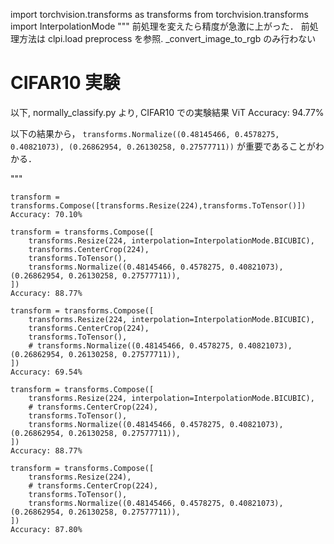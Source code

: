 import torchvision.transforms as transforms
from torchvision.transforms import InterpolationMode
"""
前処理を変えたら精度が急激に上がった．
前処理方法は clpi.load preprocess を参照.
\_convert_image_to_rgb のみ行わない

# CIFAR10 実験

以下, normally_classify.py より, CIFAR10 での実験結果
ViT
Accuracy: 94.77%

以下の結果から，
`transforms.Normalize((0.48145466, 0.4578275, 0.40821073), (0.26862954, 0.26130258, 0.27577711))`
が重要であることがわかる．

"""

```
transform = transforms.Compose([transforms.Resize(224),transforms.ToTensor()])
Accuracy: 70.10%
```

```
transform = transforms.Compose([
    transforms.Resize(224, interpolation=InterpolationMode.BICUBIC),
    transforms.CenterCrop(224),
    transforms.ToTensor(),
    transforms.Normalize((0.48145466, 0.4578275, 0.40821073), (0.26862954, 0.26130258, 0.27577711)),
])
Accuracy: 88.77%
```

```
transform = transforms.Compose([
    transforms.Resize(224, interpolation=InterpolationMode.BICUBIC),
    transforms.CenterCrop(224),
    transforms.ToTensor(),
    # transforms.Normalize((0.48145466, 0.4578275, 0.40821073), (0.26862954, 0.26130258, 0.27577711)),
])
Accuracy: 69.54%
```

```
transform = transforms.Compose([
    transforms.Resize(224, interpolation=InterpolationMode.BICUBIC),
    # transforms.CenterCrop(224),
    transforms.ToTensor(),
    transforms.Normalize((0.48145466, 0.4578275, 0.40821073), (0.26862954, 0.26130258, 0.27577711)),
])
Accuracy: 88.77%
```

```
transform = transforms.Compose([
    transforms.Resize(224),
    # transforms.CenterCrop(224),
    transforms.ToTensor(),
    transforms.Normalize((0.48145466, 0.4578275, 0.40821073), (0.26862954, 0.26130258, 0.27577711)),
])
Accuracy: 87.80%
```
